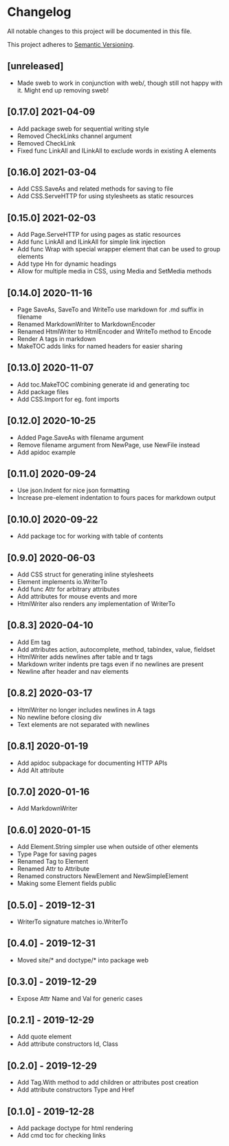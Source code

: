 # Changelog
All notable changes to this project will be documented in this file.

This project adheres to [Semantic Versioning](http://semver.org/spec/v2.0.0.html).

## [unreleased]

- Made sweb to work in conjunction with web/, though still not happy with
  it. Might end up removing sweb!

## [0.17.0] 2021-04-09

- Add package sweb for sequential writing style
- Removed CheckLinks channel argument
- Removed CheckLink
- Fixed func LinkAll and ILinkAll to exclude words in existing A elements

## [0.16.0] 2021-03-04

- Add CSS.SaveAs and related methods for saving to file
- Add CSS.ServeHTTP for using stylesheets as static resources

## [0.15.0] 2021-02-03

- Add Page.ServeHTTP for using pages as static resources
- Add func LinkAll and ILinkAll for simple link injection
- Add func Wrap with special wrapper element that can be used to group elements
- Add type Hn for dynamic headings
- Allow for multiple media in CSS, using Media and SetMedia methods

## [0.14.0] 2020-11-16

- Page SaveAs, SaveTo and WriteTo use markdown for .md suffix in filename
- Renamed MarkdownWriter to MarkdownEncoder
- Renamed HtmlWriter to HtmlEncoder and WriteTo method to Encode
- Render A tags in markdown
- MakeTOC adds links for named headers for easier sharing

## [0.13.0] 2020-11-07

- Add toc.MakeTOC combining generate id and generating toc
- Add package files
- Add CSS.Import for eg. font imports

## [0.12.0] 2020-10-25

- Added Page.SaveAs with filename argument
- Remove filename argument from NewPage, use NewFile instead
- Add apidoc example

## [0.11.0] 2020-09-24

- Use json.Indent for nice json formatting
- Increase pre-element indentation to fours paces for markdown output

## [0.10.0] 2020-09-22

- Add package toc for working with table of contents

## [0.9.0] 2020-06-03

- Add CSS struct for generating inline stylesheets
- Element implements io.WriterTo
- Add func Attr for arbitrary attributes
- Add attributes for mouse events and more
- HtmlWriter also renders any implementation of WriterTo

## [0.8.3] 2020-04-10

- Add Em tag
- Add attributes action, autocomplete, method, tabindex, value, fieldset
- HtmlWriter adds newlines after table and tr tags
- Markdown writer indents pre tags even if no newlines are present
- Newline after header and nav elements

## [0.8.2] 2020-03-17

- HtmlWriter no longer includes newlines in A tags
- No newline before closing div
- Text elements are not separated with newlines

## [0.8.1] 2020-01-19

- Add apidoc subpackage for documenting HTTP APIs
- Add Alt attribute

## [0.7.0] 2020-01-16

- Add MarkdownWriter

## [0.6.0] 2020-01-15

- Add Element.String simpler use when outside of other elements
- Type Page for saving pages
- Renamed Tag to Element
- Renamed Attr to Attribute
- Renamed constructors NewElement and NewSimpleElement
- Making some Element fields public

## [0.5.0] - 2019-12-31

- WriterTo signature matches io.WriterTo

## [0.4.0] - 2019-12-31

- Moved site/* and doctype/* into package web

## [0.3.0] - 2019-12-29

- Expose Attr Name and Val for generic cases

## [0.2.1] - 2019-12-29

- Add quote element
- Add attribute constructors Id, Class

## [0.2.0] - 2019-12-29

- Add Tag.With method to add children or attributes post creation
- Add attribute constructors Type and Href

## [0.1.0] - 2019-12-28

- Add package doctype for html rendering
- Add cmd toc for checking links
